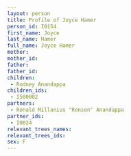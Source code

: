 ```yaml
---
layout: person
title: Profile of Joyce Hamer
person_id: I0154
first_name: Joyce
last_name: Hamer
full_name: Joyce Hamer
mother: 
mother_id: 
father: 
father_id: 
children:
 - Rodney Anandappa
children_ids:
 - I500002
partners:
 - Ronald Millanius "Ronson" Anandappa
partner_ids:
 - I0024
relevant_trees_names:
relevant_trees_ids:
sex: F
---
```


